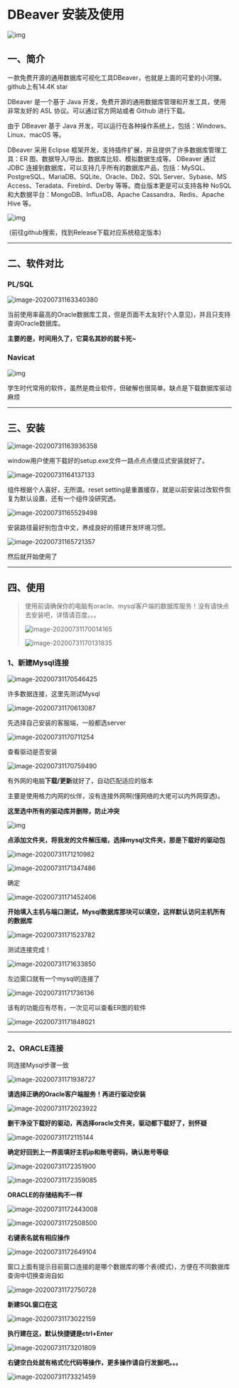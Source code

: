 # DBeaver 安装及使用

![img](https://yun1.gree.com/microblog/filesvr/5f23d54684ae79c1708e95a6?big)

## 一、简介

一款免费开源的通用数据库可视化工具DBeaver，也就是上面的可爱的小河狸。github上有14.4K star

DBeaver 是一个基于 Java 开发，免费开源的通用数据库管理和开发工具，使用非常友好的 ASL 协议。可以通过官方网站或者 Github 进行下载。

由于 DBeaver 基于 Java 开发，可以运行在各种操作系统上，包括：Windows、Linux、macOS 等。

DBeaver 采用 Eclipse 框架开发，支持插件扩展，并且提供了许多数据库管理工具：ER 图、数据导入/导出、数据库比较、模拟数据生成等。 DBeaver 通过 JDBC 连接到数据库，可以支持几乎所有的数据库产品，包括：MySQL、PostgreSQL、MariaDB、SQLite、Oracle、Db2、SQL Server、Sybase、MS Access、Teradata、Firebird、Derby 等等。商业版本更是可以支持各种 NoSQL 和大数据平台：MongoDB、InfluxDB、Apache Cassandra、Redis、Apache Hive 等。

![img](https://yun1.gree.com/microblog/filesvr/5f23d63f84ae79c1708e98be?big)

​													(前往github搜索，找到Release下载对应系统稳定版本)

---

## 二、软件对比

### PL/SQL

![image-20200731163340380](C:\Users\180681\AppData\Roaming\Typora\typora-user-images\image-20200731163340380.png)



当前使用率最高的Oracle数据库工具，但是页面不太友好(个人意见)，并且只支持查询Oracle数据库。

**主要的是，时间用久了，它莫名其妙的就卡死~**



### Navicat

![img](https://yun1.gree.com/microblog/filesvr/5f23d80384ae79c1708ea403?big)



学生时代常用的软件，虽然是商业软件，但破解也很简单。缺点是下载数据库驱动麻烦

---

## 三、安装

![image-20200731163936358](C:\Users\180681\AppData\Roaming\Typora\typora-user-images\image-20200731163936358.png)

window用户使用下载好的setup.exe文件一路点点点傻瓜式安装就好了。

![image-20200731164137133](C:\Users\180681\AppData\Roaming\Typora\typora-user-images\image-20200731164137133.png)

组件根据个人喜好，无所谓。reset setting是重置缓存，就是以前安装过改软件恢复为默认设置，还有一个组件没研究透。

![image-20200731165529498](C:\Users\180681\AppData\Roaming\Typora\typora-user-images\image-20200731165529498.png)

安装路径最好别包含中文，养成良好的搭建开发环境习惯。

![image-20200731165721357](C:\Users\180681\AppData\Roaming\Typora\typora-user-images\image-20200731165721357.png)

然后就开始使用了

---

## 四、使用

> 使用前请确保你的电脑有oracle、mysql客户端的数据库服务！没有请快点去安装吧，详情请百度。。。
>
> ![image-20200731170014165](C:\Users\180681\AppData\Roaming\Typora\typora-user-images\image-20200731170014165.png)
>
> ![image-20200731170131835](C:\Users\180681\AppData\Roaming\Typora\typora-user-images\image-20200731170131835.png)





### 1、新建Mysql连接

![image-20200731170546425](C:\Users\180681\AppData\Roaming\Typora\typora-user-images\image-20200731170546425.png)



许多数据连接，这里先测试Mysql

![image-20200731170613087](C:\Users\180681\AppData\Roaming\Typora\typora-user-images\image-20200731170613087.png)



先选择自己安装的客服端，一般都选server

![image-20200731170711254](C:\Users\180681\AppData\Roaming\Typora\typora-user-images\image-20200731170711254.png)



查看驱动是否安装

![image-20200731170759490](C:\Users\180681\AppData\Roaming\Typora\typora-user-images\image-20200731170759490.png)



有外网的电脑**下载/更新**就好了，自动匹配适应的版本

主要是使用格力内网的伙伴，没有连接外网啊(懂网络的大佬可以内外网穿透)。

**这里选中所有的驱动库并删除，防止冲突**

![img](https://yun1.gree.com/microblog/filesvr/5f23de5584ae79c1708eb92d?big)



**点添加文件夹，将我发的文件解压缩，选择mysql文件夹，那是下载好的驱动包**

![image-20200731171210982](C:\Users\180681\AppData\Roaming\Typora\typora-user-images\image-20200731171210982.png)

![image-20200731171347486](C:\Users\180681\AppData\Roaming\Typora\typora-user-images\image-20200731171347486.png)



确定

![image-20200731171452406](C:\Users\180681\AppData\Roaming\Typora\typora-user-images\image-20200731171452406.png)



**开始填入主机与端口测试，Mysql数据库那块可以填空，这样默认访问主机所有的数据库**

![image-20200731171523782](C:\Users\180681\AppData\Roaming\Typora\typora-user-images\image-20200731171523782.png)

测试连接完成！

![image-20200731171633850](C:\Users\180681\AppData\Roaming\Typora\typora-user-images\image-20200731171633850.png)



左边窗口就有一个mysql的连接了

![image-20200731171736136](C:\Users\180681\AppData\Roaming\Typora\typora-user-images\image-20200731171736136.png)



该有的功能应有尽有，一次见可以查看ER图的软件

![image-20200731171848021](C:\Users\180681\AppData\Roaming\Typora\typora-user-images\image-20200731171848021.png)

---

### 2、ORACLE连接

同连接Mysql步骤一致

![image-20200731171938727](C:\Users\180681\AppData\Roaming\Typora\typora-user-images\image-20200731171938727.png)



**请选择正确的Oracle客户端服务！再进行驱动安装**

![image-20200731172023922](C:\Users\180681\AppData\Roaming\Typora\typora-user-images\image-20200731172023922.png)



**删干净没下载好的驱动，再选择oracle文件夹，驱动都下载好了，别怀疑**

![image-20200731172115144](C:\Users\180681\AppData\Roaming\Typora\typora-user-images\image-20200731172115144.png)



**确定好回到上一界面填好主机ip和账号密码，确认账号等级**

![image-20200731172351900](C:\Users\180681\AppData\Roaming\Typora\typora-user-images\image-20200731172351900.png)

![image-20200731172359085](C:\Users\180681\AppData\Roaming\Typora\typora-user-images\image-20200731172359085.png)



**ORACLE的存储结构不一样**

![image-20200731172443008](C:\Users\180681\AppData\Roaming\Typora\typora-user-images\image-20200731172443008.png)

![image-20200731172508500](C:\Users\180681\AppData\Roaming\Typora\typora-user-images\image-20200731172508500.png)



**右键表名就有相应操作**

![image-20200731172649104](C:\Users\180681\AppData\Roaming\Typora\typora-user-images\image-20200731172649104.png)





窗口上面有提示目前窗口连接的是哪个数据库的哪个表(模式)，方便在不同数据库查询中切换查询自如

![image-20200731172750728](C:\Users\180681\AppData\Roaming\Typora\typora-user-images\image-20200731172750728.png)



**新建SQL窗口在这**

![image-20200731173022159](C:\Users\180681\AppData\Roaming\Typora\typora-user-images\image-20200731173022159.png)



**执行建在这，默认快捷键是ctrl+Enter**

![image-20200731173201809](C:\Users\180681\AppData\Roaming\Typora\typora-user-images\image-20200731173201809.png)

**右键空白处就有格式化代码等操作，更多操作请自行发掘吧。。。**

![image-20200731173321459](C:\Users\180681\AppData\Roaming\Typora\typora-user-images\image-20200731173321459.png)